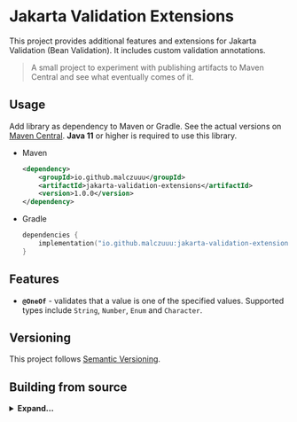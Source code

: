 # Jakarta Validation Extensions

This project provides additional features and extensions for Jakarta Validation (Bean Validation). It includes custom
validation annotations.

> A small project to experiment with publishing artifacts to Maven Central and see what eventually comes of it.

## Usage

Add library as dependency to Maven or Gradle. See the actual versions on [Maven Central][maven-central]. **Java 11** or
higher is required to use this library.

* Maven
  ```xml
  <dependency>
      <groupId>io.github.malczuuu</groupId>
      <artifactId>jakarta-validation-extensions</artifactId>
      <version>1.0.0</version>
  </dependency>
  ```
* Gradle
  ```kotlin
  dependencies {
      implementation("io.github.malczuuu:jakarta-validation-extensions:1.0.0")
  }
  ```

## Features

- **`@OneOf`** - validates that a value is one of the specified values. Supported types include `String`, `Number`,
  `Enum` and `Character`.

## Versioning

This project follows [Semantic Versioning](https://semver.org/).

## Building from source

<details>
<summary><b>Expand...</b></summary>

To build the project from source, ensure you have **Java 17** or higher. Yes, Java 17 is required to build the project,
but it should produce artifacts compatible with **Java 11**.

```bash
./gradlew clean build
```

```bash
./gradlew -Pversion=XXXX clean build publishToMavenLocal
```

</details>

[maven-central]: https://central.sonatype.com/artifact/io.github.malczuuu/jakarta-validation-extensions

